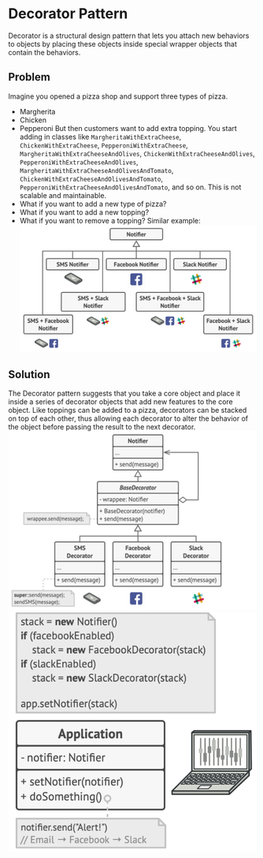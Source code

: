 # Decorator Pattern
Decorator is a structural design pattern that lets you attach new behaviors to objects by placing these objects inside special wrapper objects that contain the behaviors.

## Problem
Imagine you opened a pizza shop and support three types of pizza.
- Margherita
- Chicken
- Pepperoni
But then customers want to add extra topping. You start adding in classes like `MargheritaWithExtraCheese`, `ChickenWithExtraCheese`, `PepperoniWithExtraCheese`, `MargheritaWithExtraCheeseAndOlives`, `ChickenWithExtraCheeseAndOlives`, `PepperoniWithExtraCheeseAndOlives`, `MargheritaWithExtraCheeseAndOlivesAndTomato`, `ChickenWithExtraCheeseAndOlivesAndTomato`, `PepperoniWithExtraCheeseAndOlivesAndTomato`, and so on. This is not scalable and maintainable.
- What if you want to add a new type of pizza?
- What if you want to add a new topping?
- What if you want to remove a topping?
Similar example:
![img.png](img.png)

## Solution
The Decorator pattern suggests that you take a core object and place it inside a series of decorator objects that add new features to the core object.
Like toppings can be added to a pizza, decorators can be stacked on top of each other, thus allowing each decorator to alter the behavior of the object before passing the result to the next decorator.
![img_1.png](img_1.png)
![img_2.png](img_2.png)